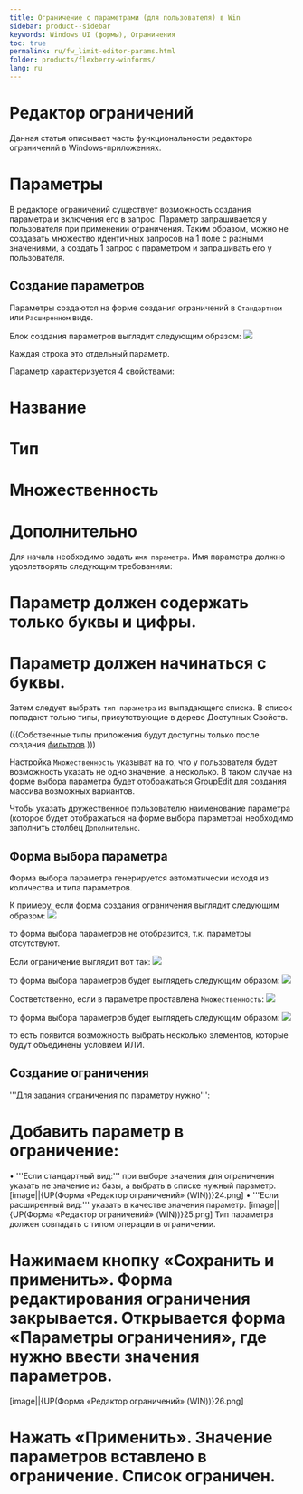 ```yaml
---
title: Ограничение с параметрами (для пользователя) в Win
sidebar: product--sidebar
keywords: Windows UI (формы), Ограничения
toc: true
permalink: ru/fw_limit-editor-params.html
folder: products/flexberry-winforms/
lang: ru
---
```


# Редактор ограничений
Данная статья описывает часть функциональности редактора ограничений в Windows-приложениях.

# Параметры
В редакторе ограничений существует возможность создания параметра и включения его в запрос. Параметр запрашивается у пользователя при применении ограничения. Таким образом, можно не создавать множество идентичных запросов на 1 поле с разными значениями, а создать 1 запрос с параметром и запрашивать его у пользователя.

## Создание параметров
Параметры создаются на форме создания ограничений в `Стандартном` или `Расширенном` виде.

Блок создания параметров выглядит следующим образом:
![](/images/pages/img/page/LimitEditorParams/limitParams.png)

Каждая строка это отдельный параметр.

Параметр характеризуется 4 свойствами:
# Название
# Тип
# Множественность
# Дополнительно

Для начала необходимо задать `имя параметра`. Имя параметра должно удовлетворять следующим требованиям:
# Параметр должен содержать только буквы и цифры.
# Параметр должен начинаться с буквы.

Затем следует выбрать `тип параметра` из выпадающего списка. В список попадают только типы, присутствующие в дереве Доступных Свойств.

(((<msg type=Important>Собственные типы приложения будут доступны только после создания [фильтров](filter-example.html).</msg>)))

Настройка `Множественность` указыват на то, что у пользователя будет возможность указать не одно значение, а несколько. В таком случае на форме выбора параметра будет отображаться [GroupEdit](group-edit.html) для создания массива возможных вариантов.

Чтобы указать дружественное пользователю наименование параметра (которое будет отображаться на форме выбора параметра) необходимо заполнить столбец `Дополнительно`.



## Форма выбора параметра
Форма выбора параметра генерируется автоматически исходя из количества и типа параметров.

К примеру, если форма создания ограничения выглядит следующим образом:
![](/images/pages/img/page/LimitEditorParams/Limit1.png)

то форма выбора параметров не отобразится, т.к. параметры отсутствуют.

Если ограничение выглядит вот так:
![](/images/pages/img/page/LimitEditorParams/Limit2.png)

то форма выбора параметров будет выглядеть следующим образом:
![](/images/pages/img/page/LimitEditorParams/Limit3.png)

Соответственно, если в параметре проставлена `Множественность`:
![](/images/pages/img/page/LimitEditorParams/Limit4.png)

то форма выбора параметров будет выглядеть следующим образом:
![](/images/pages/img/page/LimitEditorParams/Limit5.png)

то есть появится возможность выбрать несколько элементов, которые будут объединены условием ИЛИ.


## Создание ограничения
'''Для задания ограничения по параметру нужно''':
# Добавить параметр в ограничение:
•	'''Если стандартный вид:''' при выборе значения для ограничения указать не значение из базы, а выбрать в списке нужный параметр.
[image||{UP(Форма «Редактор ограничений» (WIN))}24.png]
•	'''Если расширенный вид:''' указать в качестве значения параметр.
[image||{UP(Форма «Редактор ограничений» (WIN))}25.png]
Тип параметра должен совпадать с типом операции в ограничении.
# Нажимаем кнопку «Сохранить и применить». Форма редактирования ограничения закрывается. Открывается форма «Параметры ограничения», где нужно ввести значения параметров. 
[image||{UP(Форма «Редактор ограничений» (WIN))}26.png]
# Нажать «Применить». Значение параметров вставлено в ограничение. Список ограничен.


